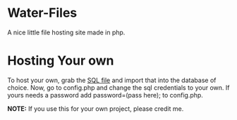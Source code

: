# Water-Files
A nice little file hosting site made in php.

# Hosting Your own
To host your own, grab the [SQL file](https://cdn.discordapp.com/attachments/882843329593757722/999177452574212217/files_1.sql) and import that into the database of choice.
Now, go to config.php and change the sql credentials to your own. If yours needs a password add password=(pass here); to config.php.

**NOTE:** If you use this for your own project, please credit me.
